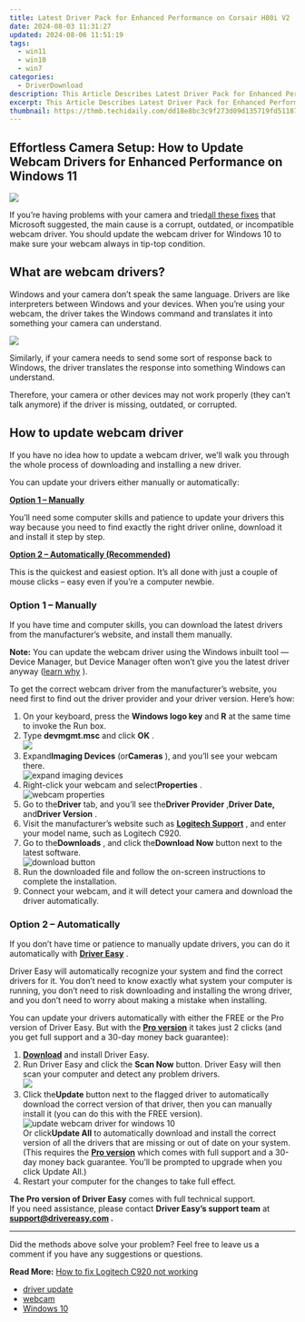 ```yaml
---
title: Latest Driver Pack for Enhanced Performance on Corsair H80i V2
date: 2024-08-03 11:31:27
updated: 2024-08-06 11:51:19
tags:
  - win11
  - win10
  - win7
categories:
  - DriverDownload
description: This Article Describes Latest Driver Pack for Enhanced Performance on Corsair H80i V2
excerpt: This Article Describes Latest Driver Pack for Enhanced Performance on Corsair H80i V2
thumbnail: https://thmb.techidaily.com/dd18e8bc3c9f273d09d135719fd511870ffe57b02ca619c624658544faadfc68.jpg
---
```


## Effortless Camera Setup: How to Update Webcam Drivers for Enhanced Performance on Windows 11

![](https://images.drivereasy.com/wp-content/uploads/2021/09/webcam.png)

 If you’re having problems with your camera and tried[all these fixes](https://support.microsoft.com/en-us/windows/camera-doesn-t-work-in-windows-10-32adb016-b29c-a928-0073-53d31da0dad5) that Microsoft suggested, the main cause is a corrupt, outdated, or incompatible webcam driver. You should update the webcam driver for Windows 10 to make sure your webcam always in tip-top condition.

## What are webcam drivers?

 Windows and your camera don’t speak the same language. Drivers are like interpreters between Windows and your devices. When you’re using your webcam, the driver takes the Windows command and translates it into something your camera can understand.

![](https://images.drivereasy.com/wp-content/uploads/2021/01/what-is-a-driver.png)

 Similarly, if your camera needs to send some sort of response back to Windows, the driver translates the response into something Windows can understand.

 Therefore, your camera or other devices may not work properly (they can’t talk anymore) if the driver is missing, outdated, or corrupted.

## How to update webcam driver

 If you have no idea how to update a webcam driver, we’ll walk you through the whole process of downloading and installing a new driver.

You can update your drivers either manually or automatically:

[**Option 1 – Manually**](https://tools.techidaily.com/drivereasy/download/)

 You’ll need some computer skills and patience to update your drivers this way because you need to find exactly the right driver online, download it and install it step by step.

[**Option 2 – Automatically (Recommended)**](https://www.drivereasy.com/knowledge/webcam-driver-for-windows-10-download/#method2)

 This is the quickest and easiest option. It’s all done with just a couple of mouse clicks – easy even if you’re a computer newbie.

### Option 1 – Manually

 If you have time and computer skills, you can download the latest drivers from the manufacturer’s website, and install them manually.

**Note:** You can update the webcam driver using the Windows inbuilt tool — Device Manager, but Device Manager often won’t give you the latest driver anyway ([learn why](https://tools.techidaily.com/drivereasy/download/) ).

 To get the correct webcam driver from the manufacturer’s website, you need first to find out the driver provider and your driver version. Here’s how:

1. On your keyboard, press the **Windows logo key** and **R** at the same time to invoke the Run box.
2. Type **devmgmt.msc** and click **OK** .  
![](https://images.drivereasy.com/wp-content/uploads/2021/01/step-2-device-manager.jpg)
3. Expand**Imaging Devices** (or**Cameras** ), and you’ll see your webcam there.  
![expand imaging devices](https://images.drivereasy.com/wp-content/uploads/2021/01/imaging-devices.jpg)
4. Right-click your webcam and select**Properties** .  
![webcam properties](https://images.drivereasy.com/wp-content/uploads/2021/01/Properties-webcam.jpg)
5. Go to the**Driver** tab, and you’ll see the**Driver Provider** ,**Driver Date,** and**Driver Version** .
6. Visit the manufacturer’s website such as **[Logitech Support](https://support.logi.com/hc/en-us)**  , and enter your model name, such as Logitech C920.
7. Go to the**Downloads** , and click the**Download Now** button next to the latest software.  
![download button](https://images.drivereasy.com/wp-content/uploads/2021/01/download-now.jpg)
8. Run the downloaded file and follow the on-screen instructions to complete the installation.
9. Connect your webcam, and it will detect your camera and download the driver automatically.

### Option 2 – Automatically

 If you don’t have time or patience to manually update drivers, you can do it automatically with **[Driver Easy](https://tools.techidaily.com/drivereasy/download/)**  .

 Driver Easy will automatically recognize your system and find the correct drivers for it. You don’t need to know exactly what system your computer is running, you don’t need to risk downloading and installing the wrong driver, and you don’t need to worry about making a mistake when installing.

 You can update your drivers automatically with either the FREE or the Pro version of Driver Easy. But with the **[Pro version](https://tools.techidaily.com/drivereasy/download/)**  it takes just 2 clicks (and you get full support and a 30-day money back guarantee):

1. **[Download](https://tools.techidaily.com/drivereasy/download/)**  and install Driver Easy.
2. Run Driver Easy and click the **Scan Now** button. Driver Easy will then scan your computer and detect any problem drivers.  
![](https://images.drivereasy.com/wp-content/uploads/2020/12/Scan-now-1.jpg)
3. Click the**Update** button next to the flagged driver to automatically download the correct version of that driver, then you can manually install it (you can do this with the FREE version).  
![update webcam driver for windows 10](https://images.drivereasy.com/wp-content/uploads/2021/01/update-webcam.jpg)  
 Or click**Update All** to automatically download and install the correct version of all the drivers that are missing or out of date on your system. (This requires the **[Pro version](https://tools.techidaily.com/drivereasy/download/)**  which comes with full support and a 30-day money back guarantee. You’ll be prompted to upgrade when you click Update All.)
4. Restart your computer for the changes to take full effect.

**The Pro version of Driver Easy** comes with full technical support.  
 If you need assistance, please contact **Driver Easy’s support team** at **[support@drivereasy.com](https://tools.techidaily.com/drivereasy/download/) .**

---

 Did the methods above solve your problem? Feel free to leave us a comment if you have any suggestions or questions.

**Read More:** [How to fix Logitech C920 not working](https://tools.techidaily.com/drivereasy/download/)

* [driver update](https://tools.techidaily.com/drivereasy/download/)
* [webcam](https://tools.techidaily.com/drivereasy/download/)
* [Windows 10](https://tools.techidaily.com/drivereasy/download/)

<ins class="adsbygoogle"
     style="display:block"
     data-ad-format="autorelaxed"
     data-ad-client="ca-pub-7571918770474297"
     data-ad-slot="1223367746"></ins>



<ins class="adsbygoogle"
     style="display:block"
     data-ad-client="ca-pub-7571918770474297"
     data-ad-slot="8358498916"
     data-ad-format="auto"
     data-full-width-responsive="true"></ins>
